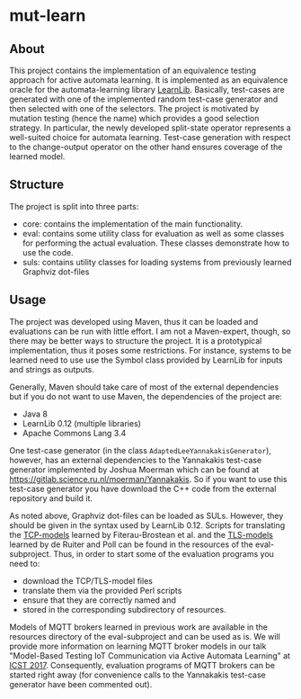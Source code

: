 # mut-learn

## About

This project contains the implementation of an equivalence testing approach for active automata learning.
It is implemented as an equivalence oracle for the automata-learning library [LearnLib](http://learnlib.de/).
Basically, test-cases are generated with one of the implemented random test-case generator and then 
selected with one of the selectors. The project is motivated by mutation testing (hence the name) which
provides a good selection strategy. In particular, the newly developed split-state operator represents 
a well-suited choice for automata learning. Test-case generation with respect to the change-output operator on the other
hand ensures coverage of the learned model.

## Structure 
The project is split into three parts:
* core: contains the implementation of the main functionality. 
* eval: contains some utility class for evaluation as well as some classes for performing the actual evaluation. These classes demonstrate how to use the code.
* suls: contains utility classes for loading systems from previously learned Graphviz dot-files

## Usage
The project was developed using Maven, thus it can be loaded and evaluations can be run with little effort. 
I am not a Maven-expert, though, so there may be better ways to structure the project.
It is a prototypical implementation, thus it poses some restrictions. For instance, systems to be learned need to use
use the Symbol class provided by LearnLib for inputs and strings as outputs.  

Generally, Maven should take care of most of the external dependencies but if you do not want to use Maven, the dependencies of the project are:
* Java 8
* LearnLib 0.12 (multiple libraries)
* Apache Commons Lang 3.4 

One test-case generator (in the class `AdaptedLeeYannakakisGenerator`), however, has an external dependencies to the Yannakakis test-case generator implemented by Joshua Moerman
which can be found at https://gitlab.science.ru.nl/moerman/Yannakakis. So if you want to use this test-case generator you have download the C++ code from the external repository
and build it.

As noted above, Graphviz dot-files can be loaded as SULs. However, they should be given in the syntax used by LearnLib 0.12.
Scripts for translating the [TCP-models](http://www.sws.cs.ru.nl/publications/papers/fvaan/FJV16/) learned by Fiterau-Brostean et al. 
and the [TLS-models](http://www.cs.ru.nl/J.deRuiter/download/usenix15.zip) learned by de Ruiter and Poll can be 
found in the resources of the eval-subproject. 
Thus, in order to start some of the evaluation programs you need to:
* download the TCP/TLS-model files
* translate them via the provided Perl scripts  
* ensure that they are correctly named and 
* stored in the corresponding subdirectory of resources. 

Models of MQTT brokers learned in previous work are available in the resources directory of the eval-subproject and can be 
used as is. We will provide more information on learning MQTT broker models in our talk "Model-Based Testing IoT Communication via Active Automata Learning" 
at [ICST 2017](http://aster.or.jp/conference/icst2017/program/accepted.html).
Consequently, evaluation programs of MQTT brokers can be started right away (for convenience calls to the Yannakakis test-case generator have been commented out).
